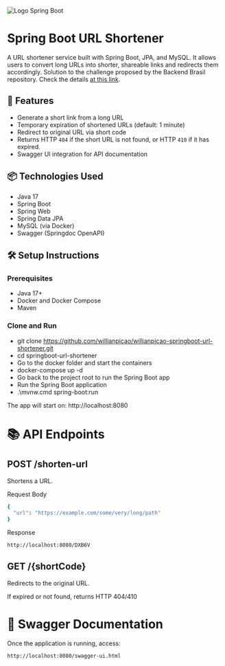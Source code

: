 ![Logo Spring Boot](https://img.icons8.com/?size=80&id=A3Ulk2RcONKs&format=png)

#  Spring Boot URL Shortener

A URL shortener service built with Spring Boot, JPA, and MySQL. It allows users to convert long URLs into shorter, shareable links and redirects them accordingly.
Solution to the challenge proposed by the Backend Brasil repository. Check the details [at this link](https://github.com/backend-br/desafios/blob/master/url-shortener/PROBLEM.md).

## 🚀 Features

- Generate a short link from a long URL
- Temporary expiration of shortened URLs (default: 1 minute)
- Redirect to original URL via short code
- Returns HTTP `404` if the short URL is not found, or HTTP `410` if it has expired.
- Swagger UI integration for API documentation

## 📦 Technologies Used

- Java 17
- Spring Boot
- Spring Web
- Spring Data JPA
- MySQL (via Docker)
- Swagger (Springdoc OpenAPI)

## 🛠️ Setup Instructions

### Prerequisites

- Java 17+
- Docker and Docker Compose
- Maven

### Clone and Run

- git clone https://github.com/willianpicao/willianpicao-springboot-url-shortener.git
- cd springboot-url-shortener
- Go to the docker folder and start the containers
- docker-compose up -d
- Go back to the project root to run the Spring Boot app
- Run the Spring Boot application
- .\mvnw.cmd spring-boot:run

The app will start on: http://localhost:8080

# 📚 API Endpoints
## POST /shorten-url
Shortens a URL.

Request Body
```bash
{
  "url": "https://example.com/some/very/long/path"
}
```
Response
```bash
http://localhost:8080/DXB6V
```
## GET /{shortCode}
Redirects to the original URL.

If expired or not found, returns HTTP 404/410

# 📖 Swagger Documentation
Once the application is running, access:

```bash
http://localhost:8080/swagger-ui.html
```
